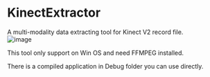 # KinectExtractor
A multi-modality data extracting tool for Kinect V2 record file.  
![image](https://user-images.githubusercontent.com/34243204/109804311-115c5a80-7c5d-11eb-87a4-5ebd00a0c652.png)

This tool only support on Win OS and need FFMPEG installed.

There is a compiled application in Debug folder you can use directly.
